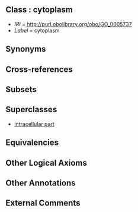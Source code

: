 
## Class : cytoplasm

 * *IRI* = http://purl.obolibrary.org/obo/GO_0005737
 * *Label* = cytoplasm

## Synonyms


## Cross-references


## Subsets


## Superclasses

 * [intracellular part](../../GO/24/GO_0044424.md)

## Equivalencies


## Other Logical Axioms


## Other Annotations


## External Comments

